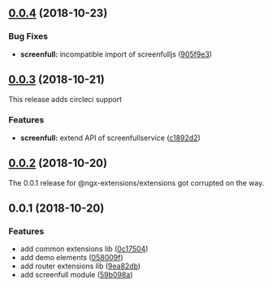 <a name="0.0.4"></a>
## [0.0.4](https://github.com/ngx-extensions/ngx-extensions/compare/0.0.3...0.0.4) (2018-10-23)


### Bug Fixes

* **screenfull:** incompatible import of screenfulljs ([905f9e3](https://github.com/ngx-extensions/ngx-extensions/commit/905f9e3))



<a name="0.0.3"></a>
## [0.0.3](https://github.com/ngx-extensions/ngx-extensions/compare/0.0.2...0.0.3) (2018-10-21)

This release adds circleci support

### Features

* **screenfull:** extend API of screenfullservice ([c1892d2](https://github.com/ngx-extensions/ngx-extensions/commit/c1892d2))



<a name="0.0.2"></a>
## [0.0.2](https://github.com/ngx-extensions/ngx-extensions/compare/0.0.1...0.0.2) (2018-10-20)

The 0.0.1 release for @ngx-extensions/extensions got corrupted on the way.

<a name="0.0.1"></a>
## 0.0.1 (2018-10-20)


### Features

* add common extensions lib ([0c17504](https://github.com/ngx-extensions/ngx-extensions/commit/0c17504))
* add demo elements ([058009f](https://github.com/ngx-extensions/ngx-extensions/commit/058009f))
* add router extensions lib ([9ea82db](https://github.com/ngx-extensions/ngx-extensions/commit/9ea82db))
* add screenfull module ([59b098a](https://github.com/ngx-extensions/ngx-extensions/commit/59b098a))



